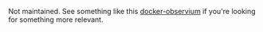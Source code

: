 Not maintained. See something like this [docker-observium](https://github.com/somsakc/docker-observium/tree/master/amd64) if you're looking for something more relevant.
